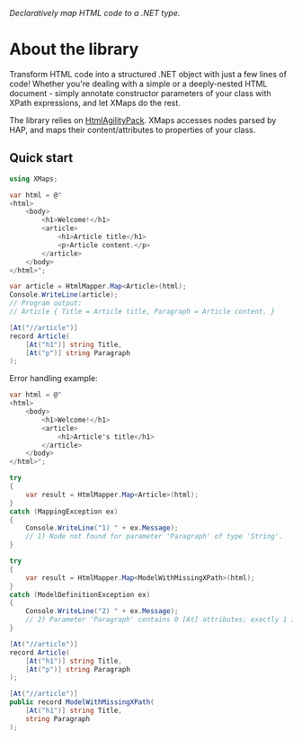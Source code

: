 _Declaratively map HTML code to a .NET type._

# About the library

Transform HTML code into a structured .NET object with just a few lines of code! Whether you're dealing with a simple or a deeply-nested HTML document - simply annotate constructor parameters of your class with XPath expressions, and let XMaps do the rest.

The library relies on [HtmlAgilityPack](https://html-agility-pack.net/). XMaps accesses nodes parsed by HAP, and maps their content/attributes to properties of your class.

## Quick start

```csharp
using XMaps;

var html = @"
<html>
    <body>
        <h1>Welcome!</h1>
        <article>
            <h1>Article title</h1>
            <p>Article content.</p>
        </article>
    </body>
</html>";

var article = HtmlMapper.Map<Article>(html);
Console.WriteLine(article);
// Program output:
// Article { Title = Article title, Paragraph = Article content. }

[At("//article")]
record Article(
    [At("h1")] string Title,
    [At("p")] string Paragraph
);
```

Error handling example:

```csharp
var html = @"
<html>
    <body>
        <h1>Welcome!</h1>
        <article>
            <h1>Article's title</h1>
        </article>
    </body>
</html>";

try
{
    var result = HtmlMapper.Map<Article>(html);
}
catch (MappingException ex)
{
    Console.WriteLine("1) " + ex.Message);
    // 1) Node not found for parameter 'Paragraph' of type 'String'.
}

try
{
    var result = HtmlMapper.Map<ModelWithMissingXPath>(html);
}
catch (ModelDefinitionException ex)
{
    Console.WriteLine("2) " + ex.Message);
    // 2) Parameter 'Paragraph' contains 0 [At] attributes; exactly 1 is expected.
}

[At("//article")]
record Article(
    [At("h1")] string Title,
    [At("p")] string Paragraph
);

[At("//article")]
public record ModelWithMissingXPath(
    [At("h1")] string Title,
    string Paragraph
);
```
